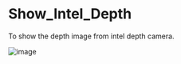 # Show_Intel_Depth
To show the depth image from intel depth camera.

![image](https://raw.githubusercontent.com/Nirvana-icy/Touch_Signal_of_Android_Device_Touch_Screen/master/Touch_Signal/kinect_vs_intel.png)
